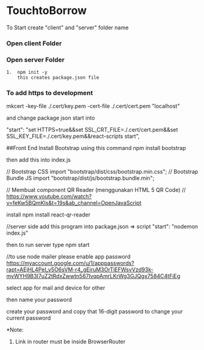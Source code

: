 # TouchtoBorrow
To Start create "client" and "server" folder name

### Open client Folder

### Open server Folder
    1.  npm init -y
        this creates package.json file

### To add https to development 
mkcert -key-file ./.cert/key.pem -cert-file ./.cert/cert.pem "localhost"

and change package json  start into 

"start": "set HTTPS=true&&set SSL_CRT_FILE=./.cert/cert.pem&&set SSL_KEY_FILE=./.cert/key.pem&&react-scripts start",


##Front End Install Bootstrap using this command
npm install bootstrap

then add this into index.js

// Bootstrap CSS
import "bootstrap/dist/css/bootstrap.min.css";
// Bootstrap Bundle JS
import "bootstrap/dist/js/bootstrap.bundle.min";


// Membuat component QR Reader (menggunakan HTML 5 QR Code)
// https://www.youtube.com/watch?v=feKw5BQmKIs&t=19s&ab_channel=OpenJavaScript

install 
npm install react-qr-reader


//server side
add this program into package.json => script
"start": "nodemon index.js"

then to run server type
npm start

//to use node mailer please enable app password
https://myaccount.google.com/u/1/apppasswords?rapt=AEjHL4PeI_y5O6sVM-r4_gEiruM3OrTiEFWsvVzd93k-myWYH9B3I7uZ2tRdxZwwtn567IvqpAmrLKrWg3GJQgx7584C4tFiEg

select app for mail and device for other

then name your password 

create your password and copy that 16-digit password to change your current password

*Note:
1. Link in router must be inside BrowserRouter
